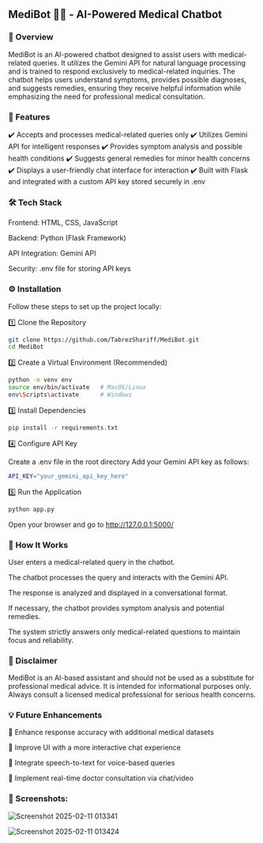 ## MediBot 🏥🤖 - AI-Powered Medical Chatbot

### 📌 Overview
MediBot is an AI-powered chatbot designed to assist users with medical-related queries. It utilizes the Gemini API for natural language processing and is trained to respond exclusively to medical-related inquiries. The chatbot helps users understand symptoms, provides possible diagnoses, and suggests remedies, ensuring they receive helpful information while emphasizing the need for professional medical consultation.

### 🚀 Features

✔️ Accepts and processes medical-related queries only
✔️ Utilizes Gemini API for intelligent responses
✔️ Provides symptom analysis and possible health conditions
✔️ Suggests general remedies for minor health concerns
✔️ Displays a user-friendly chat interface for interaction
✔️ Built with Flask and integrated with a custom API key stored securely in .env

### 🛠 Tech Stack

Frontend: HTML, CSS, JavaScript

Backend: Python (Flask Framework)

API Integration: Gemini API

Security: .env file for storing API keys

### ⚙️ Installation

Follow these steps to set up the project locally:

1️⃣ Clone the Repository

```bash
git clone https://github.com/TabrezShariff/MediBot.git
cd MediBot
```

2️⃣ Create a Virtual Environment (Recommended)

```bash
python -m venv env
source env/bin/activate   # MacOS/Linux  
env\Scripts\activate      # Windows
```

3️⃣ Install Dependencies

```bash
pip install -r requirements.txt
```

4️⃣ Configure API Key

Create a .env file in the root directory
Add your Gemini API key as follows:
```bash
API_KEY="your_gemini_api_key_here"
```

5️⃣ Run the Application

```bash
python app.py
```

Open your browser and go to http://127.0.0.1:5000/

### 🤖 How It Works

User enters a medical-related query in the chatbot.

The chatbot processes the query and interacts with the Gemini API.

The response is analyzed and displayed in a conversational format.

If necessary, the chatbot provides symptom analysis and potential remedies.

The system strictly answers only medical-related questions to maintain focus and reliability.

### 📜 Disclaimer

MediBot is an AI-based assistant and should not be used as a substitute for professional medical advice. It is intended for informational purposes only. Always consult a licensed medical professional for serious health concerns.

### 💡 Future Enhancements

🔹 Enhance response accuracy with additional medical datasets

🔹 Improve UI with a more interactive chat experience

🔹 Integrate speech-to-text for voice-based queries

🔹 Implement real-time doctor consultation via chat/video

### 🤖 Screenshots:

![Screenshot 2025-02-11 013341](https://github.com/user-attachments/assets/bc453717-cadf-4463-9677-604e71d3afbd)

![Screenshot 2025-02-11 013424](https://github.com/user-attachments/assets/af3bbf2e-160b-4557-b7e3-14d0bdd96ef6)


